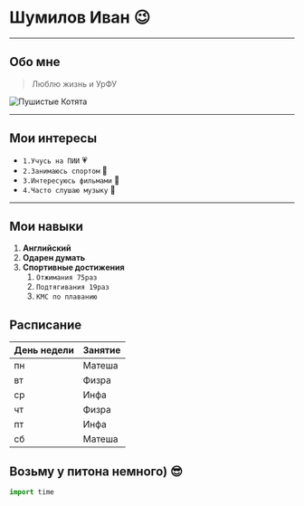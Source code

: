 # Шумилов Иван :wink:
---

## Обо мне
>Люблю жизнь и УрФУ

![Пушистые Котята](https://github.com/user-attachments/assets/19ae586b-d9ae-4869-96cb-8a2528a58953)

---

##  Мои интересы
- `1.Учусь на ПИИ` :heartpulse:
- `2.Занимаюсь спортом` :rocket:
- `3.Интересуюсь фильмами` :flower_playing_cards:
- `4.Часто слушаю музыку` :musical_note:

---

## Мои навыки
1. **Английский**
2. **Одарен думать**
3. **Спортивные достижения**
   1. `Отжимания 75раз` 
   2. `Подтягивания 19раз` 
   3. `КМС по плаванию` 

## Расписание  
| День недели | Занятие |
|-------------|---------|
| пн          | Матеша  |
| вт          | Физра   |
| ср          | Инфа    |
| чт          | Физра   |
| пт          | Инфа    |
| сб          | Матеша  |

## Возьму у питона немного) :sunglasses:

```python
import time
```
